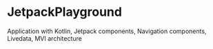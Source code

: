 # JetpackPlayground
 Application with Kotlin, Jetpack components, Navigation components, Livedata, MVI architecture
